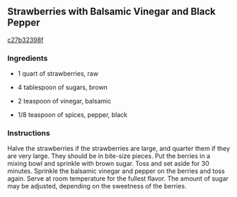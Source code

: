 ## Strawberries with Balsamic Vinegar and Black Pepper

[c27b32398f](http://www.epicurious.com/recipes/food/views/strawberries-with-balsamic-vinegar-and-black-pepper-388992)

### Ingredients

 - 1 quart of strawberries, raw

 - 4 tablespoon of sugars, brown

 - 2 teaspoon of vinegar, balsamic

 - 1/8 teaspoon of spices, pepper, black

### Instructions

Halve the strawberries if the strawberries are large, and quarter them if they are very large. They should be in bite-size pieces. Put the berries in a mixing bowl and sprinkle with brown sugar. Toss and set aside for 30 minutes. Sprinkle the balsamic vinegar and pepper on the berries and toss again. Serve at room temperature for the fullest flavor. The amount of sugar may be adjusted, depending on the sweetness of the berries.